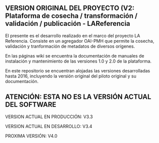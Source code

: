 VERSION ORIGINAL DEL PROYECTO (V2: Plataforma de cosecha / transformación / validación / publicación - LAReferencia
----------------------------------------

El presente es el desarrollo realizado en el marco del proyecto LA Referencia.
Consiste en un agregador OAI-PMH que permite la cosecha, validación y tranformación de metadatos de diversos orígenes.

En las páginas wiki se encuentra la documentación de manuales de instalación y mantenimiento de las versiones 1.0 y 2.0 de la plataforma. 

En este repositorio se encuentran alojadas las versiones desarrolladas hasta 2016, incluyendo la versión original del piloto original y su documentación. 

ATENCIÓN: ESTA NO ES LA VERSIÓN ACTUAL DEL SOFTWARE
----------------------------------------

VERSION ACTUAL EN PRODUCCIÓN: V3.3

VERSION ACTUAL EN DESARROLLO: V3.4

PROXIMA VERSIÓN: V4.0


